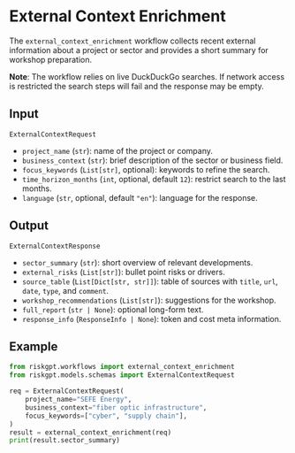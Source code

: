 # External Context Enrichment

The `external_context_enrichment` workflow collects recent external information about a project or sector and provides a short summary for workshop preparation.

**Note**: The workflow relies on live DuckDuckGo searches. If network access is
restricted the search steps will fail and the response may be empty.

## Input

`ExternalContextRequest`
- `project_name` (`str`): name of the project or company.
- `business_context` (`str`): brief description of the sector or business field.
- `focus_keywords` (`List[str]`, optional): keywords to refine the search.
- `time_horizon_months` (`int`, optional, default `12`): restrict search to the last months.
- `language` (`str`, optional, default `"en"`): language for the response.

## Output

`ExternalContextResponse`
- `sector_summary` (`str`): short overview of relevant developments.
- `external_risks` (`List[str]`): bullet point risks or drivers.
- `source_table` (`List[Dict[str, str]]`): table of sources with `title`, `url`, `date`, `type`, and `comment`.
- `workshop_recommendations` (`List[str]`): suggestions for the workshop.
- `full_report` (`str | None`): optional long-form text.
- `response_info` (`ResponseInfo | None`): token and cost meta information.

## Example

```python
from riskgpt.workflows import external_context_enrichment
from riskgpt.models.schemas import ExternalContextRequest

req = ExternalContextRequest(
    project_name="SEFE Energy",
    business_context="fiber optic infrastructure",
    focus_keywords=["cyber", "supply chain"],
)
result = external_context_enrichment(req)
print(result.sector_summary)
```
